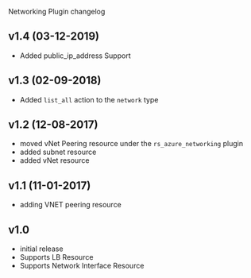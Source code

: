 Networking Plugin changelog

v1.4 (03-12-2019)
-----------------
- Added public_ip_address Support

v1.3 (02-09-2018)
-----------------
- Added `list_all` action to the `network` type

v1.2 (12-08-2017)
-----------------
- moved vNet Peering resource under the `rs_azure_networking` plugin
- added subnet resource
- added vNet resource

v1.1 (11-01-2017)
-----------------
- adding VNET peering resource

v1.0
-----
- initial release
- Supports LB Resource
- Supports Network Interface Resource
